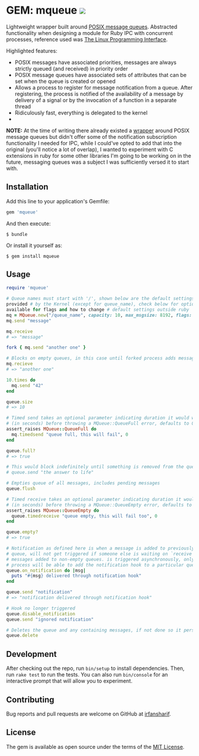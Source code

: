 # GEM: mqueue ![](https://travis-ci.org/irfansharif/mqueue.svg?branch=master)

Lightweight wrapper built around [POSIX message queues](http://man7.org/linux/man-pages/man7/mq_overview.7.html). Abstracted functionality when designing a module for Ruby IPC with concurrent processes, reference used was [The Linux Programming Interface](http://man7.org/tlpi/download/TLPI-52-POSIX_Message_Queues.pdf).

Highlighted features:

* POSIX messages have associated priorities, messages are always strictly queued (and received) in priority order
* POSIX message queues have associated sets of attributes that can be set when the queue is created or opened
* Allows a process to register for message notification
from a queue. After registering, the process is notified of the availability of a message
by delivery of a signal or by the invocation of a function in a separate thread
* Ridiculously fast, everything is delegated to the kernel
*

**NOTE:** At the time of writing there already existed a [wrapper](https://github.com/Sirupsen/posix-mqueue) around POSIX message queues but didn't offer some of the notification subscription functionality I needed for IPC, while I could've opted to add that into the original (you'll notice a lot of overlap), I wanted to experiment with C extensions in ruby for some other libraries I'm going to be working on in the future, messaging queues was a subject I was sufficiently versed it to start with.

## Installation

Add this line to your application's Gemfile:

```ruby
gem 'mqueue'
```

And then execute:

    $ bundle

Or install it yourself as:

    $ gem install mqueue

## Usage

```ruby
require 'mqueue'

# Queue names must start with '/', shown below are the default settings
provided # by the Kernel (except for queue_name), check below for options
available for flags and how to change # default settings outside ruby
mq = MQueue.new("/queue_name", capacity: 10, max_msgsize: 8192, flags: [:creat, :rdwr])
mq.send "message"

mq.receive
# => "message"

fork { mq.send "another one" }

# Blocks on empty queues, in this case until forked process adds message onto queue
mq.recieve
# => "another one"

10.times do
  mq.send "42"
end

queue.size
# => 10

# Timed send takes an optional parameter indicating duration it would wait
# (in seconds) before throwing a MQueue::QueueFull error, defaults to 0
assert_raises MQueue::QueueFull do
  mq.timedsend "queue full, this will fail", 0
end

queue.full?
# => true

# This would block indefinitely until something is removed from the queue
# queue.send "the answer to life"

# Empties queue of all messages, includes pending messages
queue.flush

# Timed receive takes an optional parameter indicating duration it would wait
# (in seconds) before throwing a MQueue::QueueEmpty error, defaults to 0
assert_raises MQueue::QueueEmpty do
  queue.timedreceive "queue empty, this will fail too", 0
end

queue.empty?
# => true

# Notification as defined here is when a message is added to previously empty
# queue, will not get triggered if someone else is waiting on `receive` or
# messages added to non-empty queues. is triggered asynchronously, only one
# process will be able to add the notification hook to a particular queue
queue.on_notification do |msg|
  puts "#{msg} delivered through notification hook"
end

queue.send "notification"
# => "notification delivered through notification hook"

# Hook no longer triggered
queue.disable_notification
queue.send "ignored notification"

# Deletes the queue and any containing messages, if not done so it persists until system reboot
queue.delete
```

## Development

After checking out the repo, run `bin/setup` to install dependencies. Then, run `rake test` to run the tests. You can also run `bin/console` for an interactive prompt that will allow you to experiment.

## Contributing

Bug reports and pull requests are welcome on GitHub at [irfansharif](https://github.com/irfansharif/mqueue).


## License

The gem is available as open source under the terms of the [MIT License](http://opensource.org/licenses/MIT).

